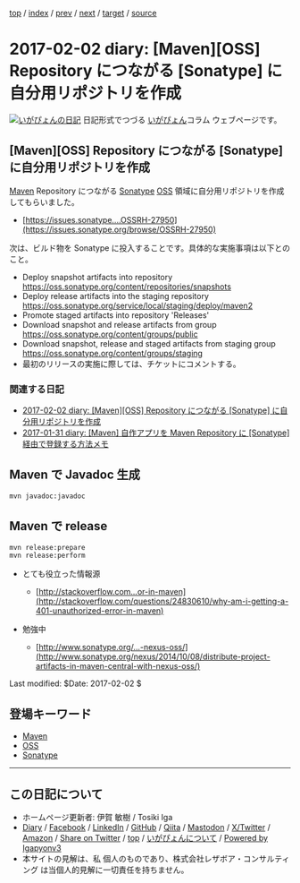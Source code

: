 [top](../index.html) 
 / [index](index.html) 
 / [prev](ig170201.html) 
 / [next](ig170203.html) 
 / [target](https://www.igapyon.jp/igapyon/diary/2017/ig170202.html) 
 / [source](https://github.com/igapyon/diary/blob/master/2017/ig170202.src.md) 

2017-02-02 diary: [Maven][OSS] Repository につながる [Sonatype] に自分用リポジトリを作成
=====================================================================================================
[![いがぴょんの日記](https://www.igapyon.jp/igapyon/diary/images/iga202308_64.jpg "いがぴょん")](https://www.igapyon.jp/igapyon/diary/memo/memoigapyon.html) 日記形式でつづる [いがぴょん](https://www.igapyon.jp/igapyon/diary/memo/memoigapyon.html)コラム ウェブページです。

## [Maven][OSS] Repository につながる [Sonatype] に自分用リポジトリを作成

[Maven](../keyword/maven.html) Repository につながる [Sonatype](../keyword/sonatype.html) [OSS](../keyword/oss.html) 領域に自分用リポジトリを作成してもらいました。

* [https://issues.sonatype....OSSRH-27950](https://issues.sonatype.org/browse/OSSRH-27950)

次は、ビルド物を Sonatype に投入することです。具体的な実施事項は以下とのこと。

* Deploy snapshot artifacts into repository https://oss.sonatype.org/content/repositories/snapshots
* Deploy release artifacts into the staging repository https://oss.sonatype.org/service/local/staging/deploy/maven2
* Promote staged artifacts into repository 'Releases'
* Download snapshot and release artifacts from group https://oss.sonatype.org/content/groups/public
* Download snapshot, release and staged artifacts from staging group https://oss.sonatype.org/content/groups/staging
* 最初のリリースの実施に際しては、チケットにコメントする。

### 関連する日記

* [2017-02-02 diary: [Maven][OSS] Repository につながる [Sonatype] に自分用リポジトリを作成](https://www.igapyon.jp/igapyon/diary/2017/ig170202.html)
* [2017-01-31 diary: [Maven] 自作アプリを Maven Repository に [Sonatype] 経由で登録する方法メモ](https://www.igapyon.jp/igapyon/diary/2017/ig170131.html)

## Maven で Javadoc 生成

```sh
mvn javadoc:javadoc
```

## Maven で release

```sh
mvn release:prepare
mvn release:perform
```

* とても役立った情報源
  * [http://stackoverflow.com...or-in-maven](http://stackoverflow.com/questions/24830610/why-am-i-getting-a-401-unauthorized-error-in-maven)

* 勉強中
  * [http://www.sonatype.org/...-nexus-oss/](http://www.sonatype.org/nexus/2014/10/08/distribute-project-artifacts-in-maven-central-with-nexus-oss/)

Last modified: $Date: 2017-02-02 $

## 登場キーワード

* [Maven](../keyword/maven.html)
* [OSS](../keyword/oss.html)
* [Sonatype](../keyword/sonatype.html)

----------------------------------------------------------------------------------------------------

## この日記について

* ホームページ更新者: 伊賀 敏樹 / Tosiki Iga
* [Diary](https://www.igapyon.jp/igapyon/diary/) / [Facebook](https://www.facebook.com/igapyon) / [LinkedIn](https://www.linkedin.com/in/toshikiiga) / [GitHub](https://github.com/igapyon) / [Qiita](https://qiita.com/igapyon) / [Mastodon](https://social.vivaldi.net/@igapyon) / [X/Twitter](https://twitter.com/ToshikiIga) / [Amazon](https://www.amazon.co.jp/%E4%BC%8A%E8%B3%80-%E6%95%8F%E6%A8%B9/e/B004LTQWCQ) / 
[Share on Twitter](https://twitter.com/intent/tweet?hashtags=igapyon%2Cdiary%2C%E3%81%84%E3%81%8C%E3%81%B4%E3%82%87%E3%82%93%2CMaven%2COSS%2CSonatype&text=%5BMaven%5D%5BOSS%5D+Repository+%E3%81%AB%E3%81%A4%E3%81%AA%E3%81%8C%E3%82%8B+%5BSonatype%5D+%E3%81%AB%E8%87%AA%E5%88%86%E7%94%A8%E3%83%AA%E3%83%9D%E3%82%B8%E3%83%88%E3%83%AA%E3%82%92%E4%BD%9C%E6%88%90&url=https%3A%2F%2Fwww.igapyon.jp%2Figapyon%2Fdiary%2F2017%2Fig170202.html) / [top](../index.html) / [いがぴょんについて](https://www.igapyon.jp/igapyon/diary/memo/memoigapyon.html) / [Powered by Igapyonv3](https://github.com/igapyon/igapyonv3)
* 本サイトの見解は、私 個人のものであり、株式会社レザボア・コンサルティング は当個人的見解に一切責任を持ちません。 
